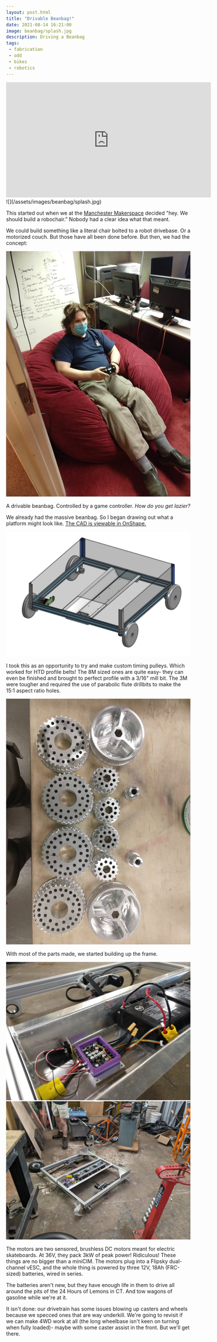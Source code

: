 ```yaml
---
layout: post.html
title: "Drivable Beanbag!"
date: 2021-08-14 16:21:00
image: beanbag/splash.jpg
description: Driving a Beanbag
tags:
 - fabrication
 - odd
 - bikes
 - robotics
---
```


<iframe width="560" height="315" src="https://www.youtube.com/embed/xHozvgy_H58" frameborder="0" allowfullscreen></iframe>
![](/assets/images/beanbag/splash.jpg)

This started out when we at the [Manchester Makerspace](http://manchestermakerspace.org) decided "hey. We should build a robochair." Nobody had a clear idea what that meant.

We could build something like a literal chair bolted to a robot drivebase. Or a motorized couch. But those have all been done before. But then, we had the concept:

![Concept](/assets/images/beanbag/concept.png)

A drivable beanbag. Controlled by a game controller. _How do you get lazier?_

We already had the massive beanbag. So I began drawing out what a platform might look like. [The CAD is viewable in OnShape.](https://cad.onshape.com/documents/9009f2774936f7e45a9ccd26/w/ba20c9ddc536071ad7316aeb/e/411323a82a9cc5a57325ecb7)

![Isometric View of Platform in CAD](/assets/images/beanbag/cad_iso.png)

I took this as an opportunity to try and make custom timing pulleys. Which worked for HTD profile belts! The 8M sized ones are quite easy- they can even be finished and brought to perfect profile with a 3/16" mill bit. The 3M were tougher and required the use of parabolic flute drillbits to make the 15:1 aspect ratio holes.

![Custom HTD Sprockets](/assets/images/beanbag/sprockets.jpg)

With most of the parts made, we started building up the frame.


![](/assets/images/beanbag/barren_frame.jpg)
![](/assets/images/beanbag/lower_frame.jpg)

The motors are two sensored, brushless DC motors meant for electric skateboards. At 36V, they pack 3kW of peak power! Ridiculous! These things are no bigger than a miniCIM. The motors plug into a Flipsky dual-channel vESC, and the whole thing is powered by three 12V, 18Ah (FRC-sized) batteries, wired in series.

The batteries aren't new, but they have enough life in them to drive all around the pits of the 24 Hours of Lemons in CT. And tow wagons of gasoline while we're at it.

It isn't done: our drivetrain has some issues blowing up casters and wheels because we specced ones that are way underkill. We're going to revisit if we can make 4WD work at all (the long wheelbase isn't keen on turning when fully loaded)- maybe with some caster assist in the front. But we'll get there.